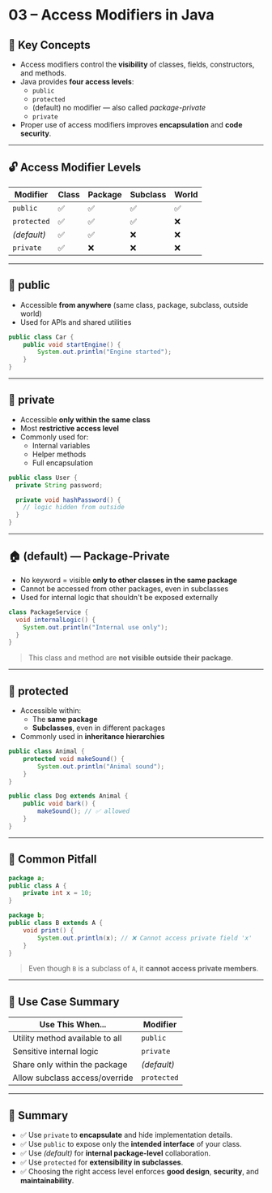 # 03 – Access Modifiers in Java

## 🧠 Key Concepts

- Access modifiers control the **visibility** of classes, fields, constructors, and methods.
- Java provides **four access levels**:
    - `public`
    - `protected`
    - (default) no modifier — also called *package-private*
    - `private`
- Proper use of access modifiers improves **encapsulation** and **code security**.

---

## 🔓 Access Modifier Levels

| Modifier     | Class | Package | Subclass | World |
|--------------|-------|---------|----------|--------|
| `public`     | ✅    | ✅      | ✅       | ✅     |
| `protected`  | ✅    | ✅      | ✅       | ❌     |
| *(default)*  | ✅    | ✅      | ❌       | ❌     |
| `private`    | ✅    | ❌      | ❌       | ❌     |

---

## 🔑 public

- Accessible **from anywhere** (same class, package, subclass, outside world)
- Used for APIs and shared utilities

```java
public class Car {
    public void startEngine() {
        System.out.println("Engine started");
    }
}
```
---
## 🔐 private

- Accessible **only within the same class**
- Most **restrictive access level**
- Commonly used for:
  - Internal variables
  - Helper methods
  - Full encapsulation
```java
public class User {
  private String password;

  private void hashPassword() {
    // logic hidden from outside
  }
}
```
---
## 🏠 (default) — Package-Private

- No keyword = visible **only to other classes in the same package**
- Cannot be accessed from other packages, even in subclasses
- Used for internal logic that shouldn't be exposed externally

```java
class PackageService {
  void internalLogic() {
    System.out.println("Internal use only");
  }
}
```
> This class and method are **not visible outside their package**.
---
## 🧬 protected

- Accessible within:
  - The **same package**
  - **Subclasses**, even in different packages
- Commonly used in **inheritance hierarchies**
```java
public class Animal {
    protected void makeSound() {
        System.out.println("Animal sound");
    }
}

public class Dog extends Animal {
    public void bark() {
        makeSound(); // ✅ allowed
    }
}
```
---
## 🚫 Common Pitfall
```java
package a;
public class A {
    private int x = 10;
}

package b;
public class B extends A {
    void print() {
        System.out.println(x); // ❌ Cannot access private field 'x'
    }
}
```
> Even though `B` is a subclass of `A`, it **cannot access private members**.
---
## 🧠 Use Case Summary

| Use This When...                  | Modifier     |
|----------------------------------|--------------|
| Utility method available to all  | `public`     |
| Sensitive internal logic         | `private`    |
| Share only within the package    | *(default)*  |
| Allow subclass access/override   | `protected`  |

---
## 🔁 Summary
- ✅ Use `private` to **encapsulate** and hide implementation details.
- ✅ Use `public` to expose only the **intended interface** of your class.
- ✅ Use *(default)* for **internal package-level** collaboration.
- ✅ Use `protected` for **extensibility in subclasses**.
- ✅ Choosing the right access level enforces **good design**, **security**, and **maintainability**.